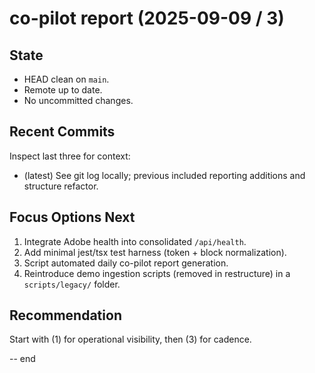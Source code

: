 # co-pilot report (2025-09-09 / 3)

## State

- HEAD clean on `main`.
- Remote up to date.
- No uncommitted changes.

## Recent Commits

Inspect last three for context:

- (latest) See git log locally; previous included reporting additions and structure refactor.

## Focus Options Next

1. Integrate Adobe health into consolidated `/api/health`.
2. Add minimal jest/tsx test harness (token + block normalization).
3. Script automated daily co-pilot report generation.
4. Reintroduce demo ingestion scripts (removed in restructure) in a `scripts/legacy/` folder.

## Recommendation

Start with (1) for operational visibility, then (3) for cadence.

-- end
